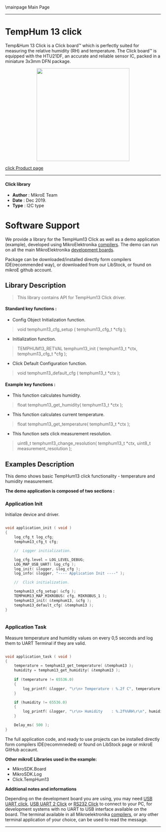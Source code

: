 \mainpage Main Page
 
 

---
# TempHum 13 click

Temp&Hum 13 Click is a Click board™ which is perfectly suited for measuring the relative humidity (RH) and temperature. The Click board™ is equipped with the HTU21DF, an accurate and reliable sensor IC, packed in a miniature 3x3mm DFN package.

<p align="center">
  <img src="https://download.mikroe.com/images/click_for_ide/temphum13_click.png" height=300px>
</p>

[click Product page](<https://www.mikroe.com/temphum-13-click>)

---


#### Click library 

- **Author**        : MikroE Team
- **Date**          : Dec 2019.
- **Type**          : I2C type


# Software Support

We provide a library for the TempHum13 Click 
as well as a demo application (example), developed using MikroElektronika 
[compilers](https://shop.mikroe.com/compilers). 
The demo can run on all the main MikroElektronika [development boards](https://shop.mikroe.com/development-boards).

Package can be downloaded/installed directly form compilers IDE(recommended way), or downloaded from our LibStock, or found on mikroE github account. 

## Library Description

> This library contains API for TempHum13 Click driver.

#### Standard key functions :

- Config Object Initialization function.
> void temphum13_cfg_setup ( temphum13_cfg_t *cfg ); 
 
- Initialization function.
> TEMPHUM13_RETVAL temphum13_init ( temphum13_t *ctx, temphum13_cfg_t *cfg );

- Click Default Configuration function.
> void temphum13_default_cfg ( temphum13_t *ctx );


#### Example key functions :

- This function calculates humidity.
> float temphum13_get_humidity( temphum13_t *ctx );

 
- This function calculates current temperature.
> float temphum13_get_temperature( temphum13_t *ctx );


- This function sets click measurement resolution.
> uint8_t temphum13_change_resolution( temphum13_t *ctx, uint8_t measurement_resolution );

## Examples Description

This demo shows basic TempHum13 click functionality - temperature
and humidity measurement. 

**The demo application is composed of two sections :**

### Application Init 

Initialize device and driver.

```c

void application_init ( void )
{
    log_cfg_t log_cfg;
    temphum13_cfg_t cfg;

    //  Logger initialization.

    log_cfg.level = LOG_LEVEL_DEBUG;
    LOG_MAP_USB_UART( log_cfg );
    log_init( &logger, &log_cfg );
    log_info( &logger, "---- Application Init ----" );

    //  Click initialization.

    temphum13_cfg_setup( &cfg );
    TEMPHUM13_MAP_MIKROBUS( cfg, MIKROBUS_1 );
    temphum13_init( &temphum13, &cfg );
    temphum13_default_cfg( &temphum13 );
}
  
```

### Application Task

Measure temperature and humidity values on every 0,5 seconds
and log them to UART Terminal if they are valid.

```c

void application_task ( void )
{
    temperature = temphum13_get_temperature( &temphum13 );
    humidity = temphum13_get_humidity( &temphum13 );
    
    if (temperature != 65536.0)
    {
        log_printf( &logger, "\r\n> Temperature : %.2f C", temperature );
    }

    if (humidity != 65536.0)
    {       
        log_printf( &logger, "\r\n> Humidity    : %.2f%%RH\r\n", humidity );
    } 

    Delay_ms( 500 );
}

```


The full application code, and ready to use projects can be  installed directly form compilers IDE(recommneded) or found on LibStock page or mikroE GitHub accaunt.

**Other mikroE Libraries used in the example:** 

- MikroSDK.Board
- MikroSDK.Log
- Click.TempHum13

**Additional notes and informations**

Depending on the development board you are using, you may need 
[USB UART click](https://shop.mikroe.com/usb-uart-click), 
[USB UART 2 Click](https://shop.mikroe.com/usb-uart-2-click) or 
[RS232 Click](https://shop.mikroe.com/rs232-click) to connect to your PC, for 
development systems with no UART to USB interface available on the board. The 
terminal available in all Mikroelektronika 
[compilers](https://shop.mikroe.com/compilers), or any other terminal application 
of your choice, can be used to read the message.



---

